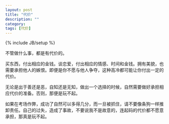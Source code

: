 ```yaml
---
layout: post
title: "代价"
description: ""
category: 
tags: [代价]
---
```

{% include JB/setup %}


不管做什么事，都是有代价的。


买东西，付出相应的金钱。谈恋爱，付出相应的情感、时间和金钱。拥有美貌，也需要承担他人的嫉恨。即便是你不愿与他人争夺，这种高冷都可能让你付出一定的代价。


无论是出于善还是恶，自知还是无知，做出一个选择的时候，自然需要做好承担相应代价的准备。否则，那便是玩不起。


如果在考场作弊，成功了自然可以多得几分，而一旦被抓住，请不要像条狗一样推卸责任。自己的过失，造成了事故，不要说我不是故意的，连起码的代价都不愿意承担，那真是玩不起。